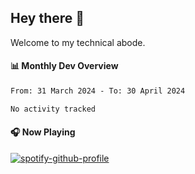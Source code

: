 ## Hey there 👋

Welcome to my technical abode.

#### 📊 Monthly Dev Overview
<!--START_SECTION:waka-->

```txt
From: 31 March 2024 - To: 30 April 2024

No activity tracked
```

<!--END_SECTION:waka-->

#### 🎧 Now Playing

[![spotify-github-profile](https://spotify-github-profile.vercel.app/api/view?uid=james2mid&cover_image=true&theme=natemoo-re)](https://open.spotify.com/user/james2mid?si=2b3baf2b09cb499e)

